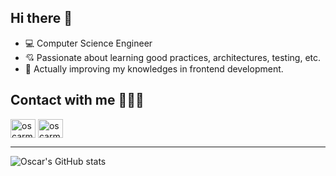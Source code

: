 ## Hi there 👋

- 💻 Computer Science Engineer
- 💘 Passionate about learning good practices, architectures, testing, etc.
- 🌱 Actually improving my knowledges in frontend development.


## Contact with me 🙋🏽‍♂️
<p align="left">
<a href="https://twitter.com/oscarmoreira1" target="blank"><img align="center" src="https://raw.githubusercontent.com/rahuldkjain/github-profile-readme-generator/master/src/images/icons/Social/twitter.svg" alt="oscarmoreira1" height="30" width="40" /></a>
<a href="https://linkedin.com/in/oscarmoreira" target="blank"><img align="center" src="https://raw.githubusercontent.com/rahuldkjain/github-profile-readme-generator/master/src/images/icons/Social/linked-in-alt.svg" alt="oscarmoreira" height="30" width="40" /></a>
</p>

---


![Oscar's GitHub stats](https://github-readme-stats.vercel.app/api?username=omorest&theme=dracula)
